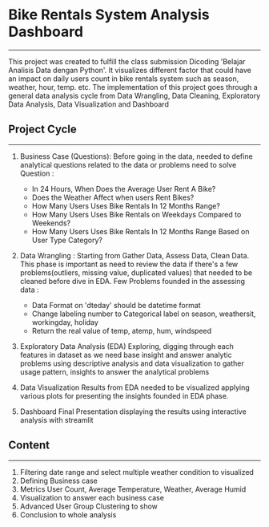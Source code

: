 # Bike Rentals System Analysis Dashboard
----
This project was created to fulfill the class submission Dicoding 'Belajar Analisis Data dengan Python'. It visualizes different factor that could have an impact on daily users count in bike rentals system such as season, weather, hour, temp. etc.
The implementation of this project goes through a general data analysis cycle from Data Wrangling, Data Cleaning, Exploratory Data Analysis, Data Visualization and Dashboard

## Project Cycle
----
1. Business Case (Questions):
    Before going in the data, needed to define analytical questions related to the data or problems need to solve
    Question :
    - In 24 Hours, When Does the Average User Rent A Bike?
    - Does the Weather Affect when users Rent Bikes?
    - How Many Users Uses Bike Rentals In 12 Months Range?
    - How Many Users Uses Bike Rentals on Weekdays Compared to Weekends?
    - How Many Users Uses Bike Rentals In 12 Months Range Based on User Type Category?

2. Data Wrangling :
    Starting from Gather Data, Assess Data, Clean Data. This phase is important as need to review the data if there's a few problems(outliers, missing value, duplicated values) that needed to be cleaned before dive in EDA.
    Few Problems founded in the assessing data :
    - Data Format on 'dteday' should be datetime format
    - Change labeling number to Categorical label on season, weathersit, workingday, holiday
    - Return the real value of temp, atemp, hum, windspeed

3. Exploratory Data Analysis (EDA)
    Exploring, digging through each features in dataset as we need base insight and answer analytic problems using descriptive analysis and data visualization to gather usage pattern, insights to answer the analytical problems

4. Data Visualization
    Results from EDA needed to be visualized applying various plots for presenting the insights founded in EDA phase.

5. Dashboard
    Final Presentation displaying the results using interactive analysis with streamlit 

## Content
----
1. Filtering date range and select multiple weather condition to visualized
2. Defining Business case
3. Metrics User Count, Average Temperature, Weather, Average Humid
4. Visualization to answer each business case
5. Advanced User Group Clustering to show
6. Conclusion to whole analysis